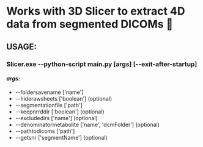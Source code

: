 # Works with 3D Slicer to extract 4D data from segmented DICOMs :cake:

## USAGE:

### Slicer.exe --python-script main.py [args] [--exit-after-startup]

#### **_args:_**

- --foldersavename ['name']
- --hiderawsheets ['boolean'] (optional)
- --segmentationfile ['path']
- --keepnrrddir ['boolean'] (optional)
- --excludedirs ['name'] (optional)
- --denominatormetabolite ['name', 'dcmFolder'] (optional)
- --pathtodicoms ['path']
- --getsnr ['segmentName'] (optional)